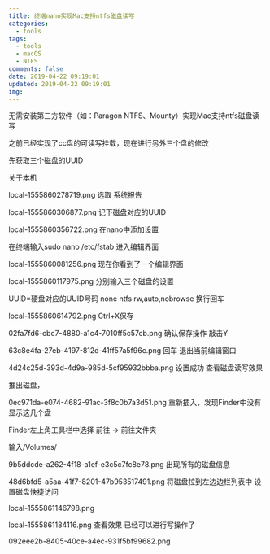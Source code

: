 ```yaml
---
title: 终端nano实现Mac支持ntfs磁盘读写
categories:
  - tools
tags:
  - tools
  - macOS
  - NTFS
comments: false
date: 2019-04-22 09:19:01
updated: 2019-04-22 09:19:01
img:
---
```

无需安装第三方软件（如：Paragon NTFS、Mounty）实现Mac支持ntfs磁盘读写

之前已经实现了cc盘的可读写挂载，现在进行另外三个盘的修改

先获取三个磁盘的UUID

关于本机



local-1555860278719.png
选取 系统报告



local-1555860306877.png
记下磁盘对应的UUID



local-1555860356722.png
在nano中添加设置

在终端输入sudo nano /etc/fstab 进入编辑界面



local-1555860081256.png
现在你看到了一个编辑界面



local-1555860117975.png
分别输入三个磁盘的设置

UUID=硬盘对应的UUID号码 none ntfs rw,auto,nobrowse
换行回车

local-1555860614792.png
Ctrl+X保存



02fa7fd6-cbc7-4880-a1c4-7010ff5c57cb.png
确认保存操作 敲击Y



63c8e4fa-27eb-4197-812d-41ff57a5f96c.png
回车 退出当前编辑窗口



4d24c25d-393d-4d9a-985d-5cf95932bbba.png
设置成功 查看磁盘读写效果

推出磁盘，



0ec971da-e074-4682-91ac-3f8c0b7a3d51.png
重新插入，发现Finder中没有显示这几个盘

Finder左上角工具栏中选择 前往 -> 前往文件夹

输入/Volumes/



9b5ddcde-a262-4f18-a1ef-e3c5c7fc8e78.png
出现所有的磁盘信息



48d6bfd5-a5aa-41f7-8201-47b953517491.png
将磁盘拉到左边边栏列表中 设置磁盘快捷访问


local-1555861146798.png

local-1555861184116.png
查看效果 已经可以进行写操作了



092eee2b-8405-40ce-a4ec-931f5bf99682.png
